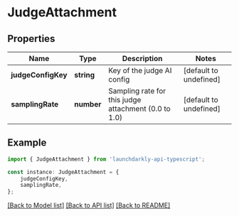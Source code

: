 # JudgeAttachment


## Properties

Name | Type | Description | Notes
------------ | ------------- | ------------- | -------------
**judgeConfigKey** | **string** | Key of the judge AI config | [default to undefined]
**samplingRate** | **number** | Sampling rate for this judge attachment (0.0 to 1.0) | [default to undefined]

## Example

```typescript
import { JudgeAttachment } from 'launchdarkly-api-typescript';

const instance: JudgeAttachment = {
    judgeConfigKey,
    samplingRate,
};
```

[[Back to Model list]](../README.md#documentation-for-models) [[Back to API list]](../README.md#documentation-for-api-endpoints) [[Back to README]](../README.md)
